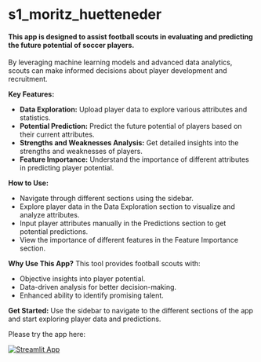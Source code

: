 # s1_moritz_huetteneder

#### This app is designed to assist football scouts in evaluating and predicting the future potential of soccer players.
By leveraging machine learning models and advanced data analytics, scouts can make informed decisions about player development and recruitment.

**Key Features:**
- **Data Exploration:** Upload player data to explore various attributes and statistics.
- **Potential Prediction:** Predict the future potential of players based on their current attributes.
- **Strengths and Weaknesses Analysis:** Get detailed insights into the strengths and weaknesses of players.
- **Feature Importance:** Understand the importance of different attributes in predicting player potential.

**How to Use:**
- Navigate through different sections using the sidebar.
- Explore player data in the Data Exploration section to visualize and analyze attributes.
- Input player attributes manually in the Predictions section to get potential predictions.
- View the importance of different features in the Feature Importance section.

**Why Use This App?**
This tool provides football scouts with:
- Objective insights into player potential.
- Data-driven analysis for better decision-making.
- Enhanced ability to identify promising talent.


**Get Started:**
Use the sidebar to navigate to the different sections of the app and start exploring player data and predictions.


Please try the app here:

[![Streamlit App](https://static.streamlit.io/badges/streamlit_badge_black_white.svg)](https://footballplayerpotentialprediction-7pkwahipedhrt9nhlwxafz.streamlit.app/)
